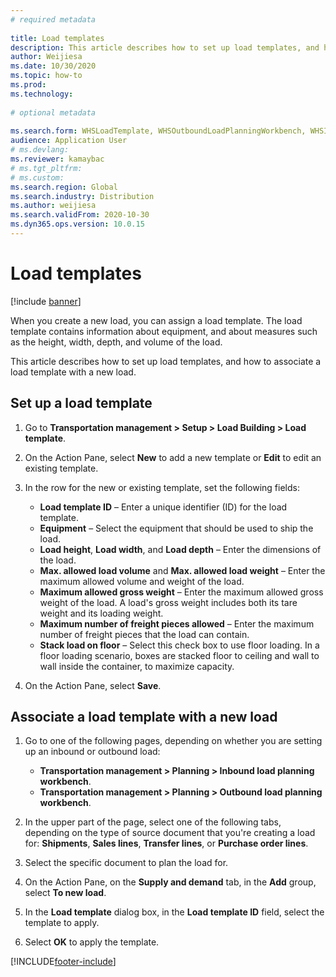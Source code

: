 ```yaml
--- 
# required metadata 
 
title: Load templates
description: This article describes how to set up load templates, and how to associate a load template with a new load.
author: Weijiesa
ms.date: 10/30/2020
ms.topic: how-to 
ms.prod: 
ms.technology: 
 
# optional metadata 
 
ms.search.form: WHSLoadTemplate, WHSOutboundLoadPlanningWorkbench, WHSInboundLoadPlanningWorkbench
audience: Application User 
# ms.devlang: 
ms.reviewer: kamaybac
# ms.tgt_pltfrm: 
# ms.custom: 
ms.search.region: Global
ms.search.industry: Distribution
ms.author: weijiesa
ms.search.validFrom: 2020-10-30 
ms.dyn365.ops.version: 10.0.15
---
```


# Load templates

[!include [banner](../../includes/banner.md)]

When you create a new load, you can assign a load template. The load template contains information about equipment, and about measures such as the height, width, depth, and volume of the load.

This article describes how to set up load templates, and how to associate a load template with a new load.

## Set up a load template

1. Go to **Transportation management \> Setup \> Load Building \> Load template**.
1. On the Action Pane, select **New** to add a new template or **Edit** to edit an existing template.
1. In the row for the new or existing template, set the following fields:

    - **Load template ID** – Enter a unique identifier (ID) for the load template.
    - **Equipment** – Select the equipment that should be used to ship the load.
    - **Load height**, **Load width**, and **Load depth** – Enter the dimensions of the load.
    - **Max. allowed load volume** and **Max. allowed load weight** – Enter the maximum allowed volume and weight of the load.
    - **Maximum allowed gross weight** – Enter the maximum allowed gross weight of the load. A load's gross weight includes both its tare weight and its loading weight.
    - **Maximum number of freight pieces allowed** – Enter the maximum number of freight pieces that the load can contain.
    - **Stack load on floor** – Select this check box to use floor loading. In a floor loading scenario, boxes are stacked floor to ceiling and wall to wall inside the container, to maximize capacity.

1. On the Action Pane, select **Save**.

## Associate a load template with a new load

1. Go to one of the following pages, depending on whether you are setting up an inbound or outbound load:
    - **Transportation management > Planning > Inbound load planning workbench**.
    - **Transportation management > Planning > Outbound load planning workbench**.

1. In the upper part of the page, select one of the following tabs, depending on the type of source document that you're creating a load for: **Shipments**, **Sales lines**, **Transfer lines**, or **Purchase order lines**.
1. Select the specific document to plan the load for.
1. On the Action Pane, on the **Supply and demand** tab, in the **Add** group, select **To new load**.
1. In the **Load template** dialog box, in the **Load template ID** field, select the template to apply.
1. Select **OK** to apply the template.


[!INCLUDE[footer-include](../../../includes/footer-banner.md)]